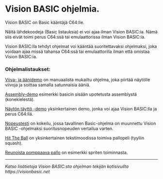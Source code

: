 # Vision BASIC ohjelmia.

Vision BASIC on Basic kääntäjä C64:lle.

Näitä lähdekoodeja (Basic listauksia) ei voi ajaa ilman Vision BASIC:ia. Nämä siis eivät toimi perus C64:ssä tai emulaattorissa ilman Vision BASIC:ia.

Vision BASIC:lla tehdyt ohjelmat voi kääntää suoritettavaksi ohjelmaksi, joka voidaan ajaa missä tahansa C64:ssä tai emulaattorilla ilman että omistaa Vision BASIC:ia.

### Ohjelmalistaukset:

[Viiva- ja äänidemo](Viiva-%20ja%20äänidemo.md) on manuaalista mukailtu ohjelma, joka piirtää näytölle viivoja ja soittaa samalla satunnaisia ääniä.

[Assembly-demo](Assembly-demo.md) esimerkki basicin sisään upotetusta assemblystä (konekielestä).

[Näytön täyttö -demo](Nayton%20taytto.md) yksinkertainen demo, jonka voi ajaa Vision BASIC:lla ja perus C64:llä.

[Nopeustesti](Nopeustesti.md) on kokeilu, jossa tavallinen Basic-ohjelma on muunnettu Vision BASIC -ohjelmaksi suoritusnopeuden vertailua varten.

[Hit The Ball](Hit%20The%20Ball.md) on yksinkertainen tekstimoodissa toimiva pallopeli (tyyliin squash).

[Reunoista pomppaava pallo](Pomppupallo%20VB.md) on esimerkki spriten toiminnasta.

- - -

_Katso lisätietoja Vision BASIC:sta ohjelman tekijän kotisivuilta https://visionbasic.net_
